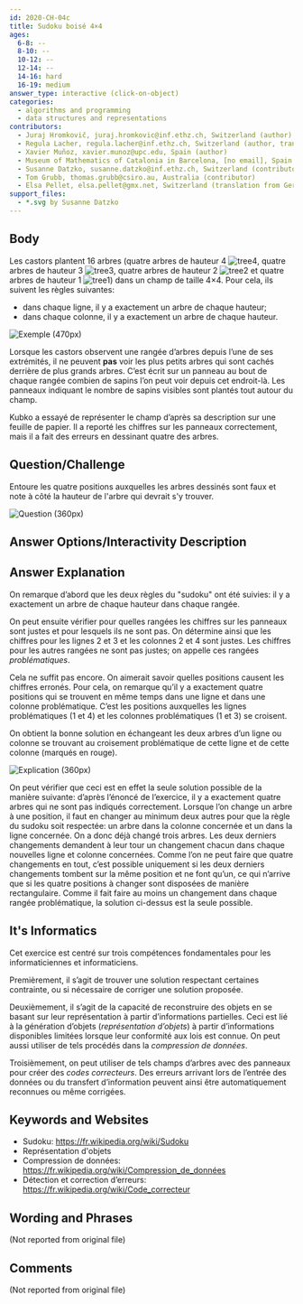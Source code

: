 ```yaml
---
id: 2020-CH-04c
title: Sudoku boisé 4×4
ages:
  6-8: --
  8-10: --
  10-12: --
  12-14: --
  14-16: hard
  16-19: medium
answer_type: interactive (click-on-object)
categories:
  - algorithms and programming
  - data structures and representations
contributors:
  - Juraj Hromkovič, juraj.hromkovic@inf.ethz.ch, Switzerland (author)
  - Regula Lacher, regula.lacher@inf.ethz.ch, Switzerland (author, translation from English into German)
  - Xavier Muñoz, xavier.munoz@upc.edu, Spain (author)
  - Museum of Mathematics of Catalonia in Barcelona, [no email], Spain (inspiration)
  - Susanne Datzko, susanne.datzko@inf.ethz.ch, Switzerland (contributor, graphics)
  - Tom Grubb, thomas.grubb@csiro.au, Australia (contributor)
  - Elsa Pellet, elsa.pellet@gmx.net, Switzerland (translation from German into French)
support_files:
  - *.svg by Susanne Datzko 
---
```



## Body

Les castors plantent 16 arbres (quatre arbres de hauteur 4 ![tree4], quatre arbres de hauteur 3 ![tree3], quatre arbres de hauteur 2 ![tree2] et quatre arbres de hauteur 1 ![tree1]) dans un champ de taille 4×4. Pour cela, ils suivent les règles suivantes:

 - dans chaque ligne, il y a exactement un arbre de chaque hauteur;
 - dans chaque colonne, il y a exactement un arbre de chaque hauteur.

[tree1]: graphics/2020-CH-04c_tree1.svg "Arbre de hauteur 1 (12px)"
[tree2]: graphics/2020-CH-04c_tree2.svg "Arbre de hauteur 2 (12px)"
[tree3]: graphics/2020-CH-04c_tree3.svg "Arbre de hauteur 3 (12px)"
[tree4]: graphics/2020-CH-04c_tree4.svg "Arbre de hauteur 4 (12px)"

![](graphics/2020-CH-04c_taskbody1.svg "Exemple (470px)")

Lorsque les castors observent une rangée d’arbres depuis l’une de ses extrémités, il ne peuvent **pas** voir les plus petits arbres qui sont cachés derrière de plus grands arbres. C’est écrit sur un panneau au bout de chaque rangée combien de sapins l’on peut voir depuis cet endroit-là. Les panneaux indiquant le nombre de sapins visibles sont plantés tout autour du champ.

Kubko a essayé de représenter le champ d’après sa description sur une feuille de papier. Il a reporté les chiffres sur les panneaux correctement, mais il a fait des erreurs en dessinant quatre des arbres.


## Question/Challenge

Entoure les quatre positions auxquelles les arbres dessinés sont faux et note à côté la hauteur de l'arbre qui devrait s'y trouver.

![](graphics/2020-CH-04c_taskbody2-interactive.svg "Question (360px)")


## Answer Options/Interactivity Description

<!-- empty -->


## Answer Explanation

On remarque d’abord que les deux règles du "sudoku" ont été suivies: il y a exactement un arbre de chaque hauteur dans chaque rangée.

On peut ensuite vérifier pour quelles rangées les chiffres sur les panneaux sont justes et pour lesquels ils ne sont pas. On détermine ainsi que les chiffres pour les lignes 2 et 3 et les colonnes 2 et 4 sont justes. Les chiffres pour les autres rangées ne sont pas justes; on appelle ces rangées _problématiques_.

Cela ne suffit pas encore. On aimerait savoir quelles positions causent les chiffres erronés. Pour cela, on remarque qu’il y a exactement quatre positions qui se trouvent en même temps dans une ligne et dans une colonne problématique. C’est les positions auxquelles les lignes problématiques (1 et 4) et les colonnes problématiques (1 et 3) se croisent.

On obtient la bonne solution en échangeant les deux arbres d’un ligne ou colonne se trouvant au croisement problématique de cette ligne et de cette colonne (marqués en rouge).

![](graphics/2020-CH-04c_explanation.svg "Explication (360px)")

On peut vérifier que ceci est en effet la seule solution possible de la manière suivante: d’après l’énoncé de l’exercice, il y a exactement quatre arbres qui ne sont pas indiqués correctement. Lorsque l’on change un arbre à une position, il faut en changer au minimum deux autres pour que la règle du sudoku soit respectée: un arbre dans la colonne concernée et un dans la ligne concernée. On a donc déjà changé trois arbres. Les deux derniers changements demandent à leur tour un changement chacun dans chaque nouvelles ligne et colonne concernées. Comme l’on ne peut faire que quatre changements en tout, c’est possible uniquement si les deux derniers changements tombent sur la même position et ne font qu’un, ce qui n’arrive que si les quatre positions à changer sont disposées de manière rectangulaire. Comme il fait faire au moins un changement dans chaque rangée problématique, la solution ci-dessus est la seule possible.


## It's Informatics

Cet exercice est centré sur trois compétences fondamentales pour les informaticiennes et informaticiens.

Premièrement, il s’agit de trouver une solution respectant certaines contrainte, ou si nécessaire de corriger une solution proposée.

Deuxièmement, il s’agit de la capacité de reconstruire des objets en se basant sur leur représentation à partir d’informations partielles. Ceci est lié à la génération d’objets (_représentation d’objets_) à partir d’informations disponibles limitées lorsque leur conformité aux lois est connue. On peut aussi utiliser de tels procédés dans la _compression de données_.

Troisièmement, on peut utiliser de tels champs d’arbres avec des panneaux pour créer des _codes correcteurs_. Des erreurs arrivant lors de l’entrée des données ou du transfert d’information peuvent ainsi être automatiquement reconnues ou même corrigées. 


## Keywords and Websites

 - Sudoku: https://fr.wikipedia.org/wiki/Sudoku
 - Représentation d'objets
 - Compression de données: https://fr.wikipedia.org/wiki/Compression_de_données
 - Détection et correction d’erreurs: https://fr.wikipedia.org/wiki/Code_correcteur


## Wording and Phrases

(Not reported from original file)


## Comments

(Not reported from original file)
